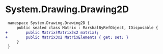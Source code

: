 # System.Drawing.Drawing2D

``` diff
 namespace System.Drawing.Drawing2D {
     public sealed class Matrix : MarshalByRefObject, IDisposable {
+        public Matrix(Matrix3x2 matrix);
+        public Matrix3x2 MatrixElements { get; set; }
     }
 }
```


